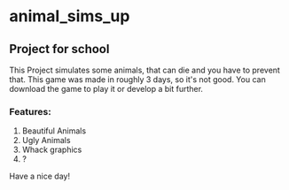 # animal_sims_up
## Project for school

This Project simulates some animals, that can die and you have to prevent that. This game was made in roughly 3 days, so it's not good.
You can download the game to play it or develop a bit further.

### Features:
1. Beautiful Animals
1. Ugly Animals
1. Whack graphics
1. ?

Have a nice day!
